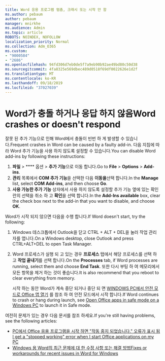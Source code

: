 ```yaml
---
title: Word 응용 프로그램 멈춤, 크래시 또는 시작 안 함
ms.author: pebaum
author: pebaum
manager: mnirkhe
ms.audience: Admin
ms.topic: article
ROBOTS: NOINDEX, NOFOLLOW
localization_priority: Normal
ms.collection: Adm_O365
ms.custom:
- "9000584"
- "2686"
ms.openlocfilehash: 94fd306d7eb0de5f7a9eb90b92ae49bd80c50d38
ms.sourcegitcommit: 4fa8325e569dbec489d0518f69df0022626e1d2f
ms.translationtype: MT
ms.contentlocale: ko-KR
ms.lasthandoff: 09/18/2019
ms.locfileid: "37027039"
---
```

# <a name="word-crashes-or-doesnt-respond"></a><span data-ttu-id="f202d-102">Word가 충돌 하거나 응답 하지 않음</span><span class="sxs-lookup"><span data-stu-id="f202d-102">Word crashes or doesn't respond</span></span>

<span data-ttu-id="f202d-103">잘못 된 추가 기능으로 인해 Word에서 충돌이 빈번 하 게 발생할 수 있습니다.</span><span class="sxs-lookup"><span data-stu-id="f202d-103">Frequent crashes in Word can be caused by a faulty add-in.</span></span> <span data-ttu-id="f202d-104">다음 지침에 따라 Word 추가 기능을 사용 하지 않도록 설정할 수 있습니다.</span><span class="sxs-lookup"><span data-stu-id="f202d-104">You can disable Word add-ins by following these instructions:</span></span>

1. <span data-ttu-id="f202d-105">**파일** > \*\*\*\* 옵션 > **추가 기능**으로 이동 합니다.</span><span class="sxs-lookup"><span data-stu-id="f202d-105">Go to **File** > **Options** > **Add-ins**.</span></span>
2. <span data-ttu-id="f202d-106">**관리** 목록에서 **COM 추가 기능**을 선택한 다음 **이동을**선택 합니다.</span><span class="sxs-lookup"><span data-stu-id="f202d-106">In the **Manage** list, select **COM Add-ins**, and then choose **Go**.</span></span>
3. <span data-ttu-id="f202d-107">**사용 가능한 추가 기능** 상자에서 사용 하지 않도록 설정할 추가 기능 옆에 있는 확인란의 선택을 취소 하 고 **확인**을 선택 합니다.</span><span class="sxs-lookup"><span data-stu-id="f202d-107">In the **Add-Ins available** box, clear the check box next to the add-in that you want to disable, and choose **OK**.</span></span>

<span data-ttu-id="f202d-108">Word가 시작 되지 않으면 다음을 수행 합니다.</span><span class="sxs-lookup"><span data-stu-id="f202d-108">If Word doesn't start, try the following:</span></span>

1.   <span data-ttu-id="f202d-109">Windows 데스크톱에서 Outlook을 닫고 CTRL + ALT + DEL을 눌러 작업 관리자를 엽니다.</span><span class="sxs-lookup"><span data-stu-id="f202d-109">On a Windows desktop, close Outlook and press CTRL+ALT+DEL to open Task Manager.</span></span> 
2. <span data-ttu-id="f202d-110">Word 프로세스가 실행 되 고 있는 경우 **프로세스** 탭에서 해당 프로세스를 선택 하 고 **작업 끝내기**를 선택 합니다.</span><span class="sxs-lookup"><span data-stu-id="f202d-110">On the **Processes** tab, if Word processes are running, select them and choose **End Task**.</span></span> <span data-ttu-id="f202d-111">또한 다시 부팅 하 여 메모리에서 모든 항목을 제거 하는 것이 좋습니다.</span><span class="sxs-lookup"><span data-stu-id="f202d-111">It is also recommend that you reboot to clear everything from memory.</span></span>

    <span data-ttu-id="f202d-112">시작 하는 동안 Word가 계속 중단 되거나 중단 되 면 [WINDOWS PC에서 안전 모드로 Office 앱 열기](https://support.office.com/en-us/article/Open-Office-apps-in-safe-mode-on-a-Windows-PC-dedf944a-5f4b-4afb-a453-528af4f7ac72) 를 참조 하 여 안전 모드에서 시작 합니다.</span><span class="sxs-lookup"><span data-stu-id="f202d-112">If Word continues to crash or hang during launch, see [Open Office apps in safe mode on a Windows PC](https://support.office.com/en-us/article/Open-Office-apps-in-safe-mode-on-a-Windows-PC-dedf944a-5f4b-4afb-a453-528af4f7ac72) to launch it in Safe mode.</span></span>

<span data-ttu-id="f202d-113">여전히 문제가 있는 경우 다음 문서를 참조 하세요.</span><span class="sxs-lookup"><span data-stu-id="f202d-113">If you're still having problems, see the following articles:</span></span> 
- [<span data-ttu-id="f202d-114">PC에서 Office 응용 프로그램을 시작 하면 "작동 중지 되었습니다." 오류가 표시 됨</span><span class="sxs-lookup"><span data-stu-id="f202d-114">I get a "stopped working" error when I start Office applications on my PC</span></span>](https://support.office.com/article/52bd7985-4e99-4a35-84c8-2d9b8301a2fa)
- [<span data-ttu-id="f202d-115">Windows 용 Word의 최근 문제에 대 한 수정 사항 또는 해결 방법</span><span class="sxs-lookup"><span data-stu-id="f202d-115">Fixes or workarounds for recent issues in Word for Windows</span></span>](https://support.office.com/article/bf6bf17c-2807-4871-83ce-e337ae8f0b86)